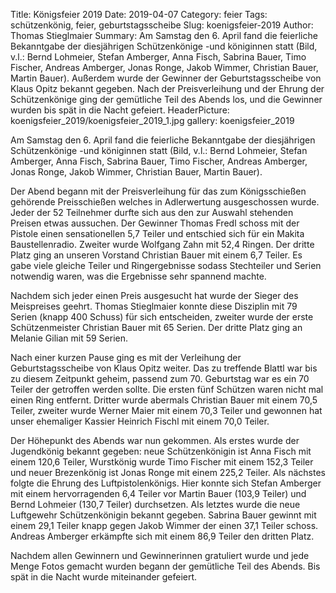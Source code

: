 Title: Königsfeier 2019
Date: 2019-04-07
Category: feier
Tags: schützenkönig, feier, geburtstagsscheibe
Slug: koenigsfeier-2019
Author: Thomas Stieglmaier
Summary: Am Samstag den 6. April fand die feierliche Bekanntgabe der diesjährigen Schützenkönige -und königinnen statt (Bild, v.l.: Bernd Lohmeier, Stefan Amberger, Anna Fisch, Sabrina Bauer, Timo Fischer, Andreas Amberger, Jonas Ronge, Jakob Wimmer, Christian Bauer, Martin Bauer). Außerdem wurde der Gewinner der Geburtstagsscheibe von Klaus Opitz bekannt gegeben. Nach der Preisverleihung und der Ehrung der Schützenkönige ging der gemütliche Teil des Abends los, und die Gewinner wurden bis spät in die Nacht gefeiert.
HeaderPicture: koenigsfeier_2019/koenigsfeier_2019_1.jpg
gallery: koenigsfeier_2019

Am Samstag den 6. April fand die feierliche Bekanntgabe der diesjährigen Schützenkönige -und königinnen statt (Bild, v.l.: Bernd Lohmeier, Stefan Amberger, Anna Fisch, Sabrina Bauer, Timo Fischer, Andreas Amberger, Jonas Ronge, Jakob Wimmer, Christian Bauer, Martin Bauer).

Der Abend begann mit der Preisverleihung für das zum Königsschießen gehörende Preisschießen welches in Adlerwertung ausgeschossen wurde. Jeder der 52 Teilnehmer durfte sich aus den zur Auswahl stehenden Preisen etwas aussuchen. Der Gewinner Thomas Fredl schoss mit der Pistole einen sensationellen 5,7 Teiler und entschied sich für ein Makita Baustellenradio. Zweiter wurde Wolfgang Zahn mit 52,4 Ringen. Der dritte Platz ging an 
unseren Vorstand Christian Bauer mit einem 6,7 Teiler. Es gabe viele gleiche Teiler und Ringergebnisse sodass Stechteiler und Serien notwendig waren, was die Ergebnisse sehr spannend machte.

Nachdem sich jeder einen Preis ausgesucht hat wurde der Sieger des Meispreises geehrt. Thomas Stieglmaier konnte diese Disziplin mit 79 Serien (knapp 400 Schuss) für sich entscheiden, zweiter wurde der erste Schützenmeister Christian Bauer mit 65 Serien. Der dritte Platz ging an Melanie Gilian mit 59 Serien.

Nach einer kurzen Pause ging es mit der Verleihung der Geburtstagsscheibe von Klaus Opitz weiter. Das zu treffende Blattl war bis zu diesem Zeitpunkt geheim, passend zum 70. Geburtstag war es ein 70 Teiler der getroffen werden sollte. Die ersten fünf Schützen waren nicht mal einen Ring entfernt. Dritter wurde abermals Christian Bauer mit einem 70,5 Teiler, zweiter wurde Werner Maier mit einem 70,3 Teiler und gewonnen hat unser ehemaliger Kassier Heinrich Fischl mit einem 70,0 Teiler.

Der Höhepunkt des Abends war nun gekommen. Als erstes wurde der Jugendkönig bekannt gegeben: neue Schützenkönigin ist Anna Fisch mit einem 120,6 Teiler, Wurstkönig wurde Timo Fischer mit einem 152,3 Teiler und neuer Brezenkönig ist Jonas Ronge mit einem 225,2 Teiler.
Als nächstes folgte die Ehrung des Luftpistolenkönigs. Hier konnte sich Stefan Amberger mit einem hervorragenden 6,4 Teiler vor Martin Bauer (103,9 Teiler) und Bernd Lohmeier (130,7 Teiler) durchsetzen.
Als letztes wurde die neue Luftgewehr Schützenkönigin bekannt gegeben. Sabrina Bauer gewinnt mit einem 29,1 Teiler knapp gegen Jakob Wimmer der einen 37,1 Teiler schoss. Andreas Amberger erkämpfte sich mit einem 86,9 Teiler den dritten Platz.

Nachdem allen Gewinnern und Gewinnerinnen gratuliert wurde und jede Menge Fotos gemacht wurden begann der gemütliche Teil des Abends. Bis spät in die Nacht wurde miteinander gefeiert.
